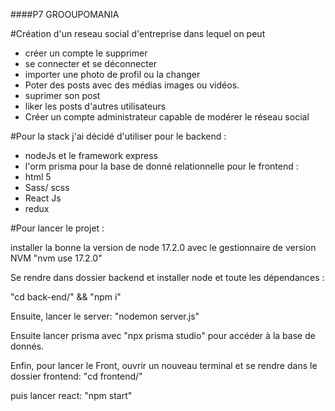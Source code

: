 

####P7 GROOUPOMANIA

#Création d'un reseau social d'entreprise dans lequel on peut
- créer un compte le supprimer
- se connecter et se déconnecter
- importer une photo de profil ou la changer
- Poter des posts avec des médias images ou vidéos.
- suprimer son post 
- liker les posts d'autres utilisateurs 
- Créer un compte administrateur capable de modérer le réseau social 


#Pour la stack j'ai décidé d'utiliser pour le backend : 
- nodeJs et le framework express 
- l'orm prisma pour la base de donné relationnelle
pour le frontend : 
- html 5
- Sass/ scss
- React Js
- redux 


#Pour lancer le projet :

installer la bonne la version de node 17.2.0
avec le gestionnaire de version NVM
"nvm use 17.2.0"

Se rendre dans dossier backend et installer node et toute les dépendances :

"cd back-end/" && "npm i"

Ensuite, lancer le server: "nodemon server.js"

Ensuite lancer prisma avec "npx prisma studio" pour accéder à la base de donnés.

Enfin, pour lancer le Front, ouvrir un nouveau terminal et 
se rendre dans le dossier frontend:  "cd frontend/"

puis lancer react: "npm start"






